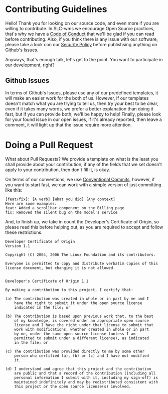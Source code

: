 # Contributing Guidelines

Hello! Thank you for looking on our source code, and even more if you are willing to contribute. In SLC-wms we encourage Open Source practices, that's why we have a [Code of Conduct](https://github.com/$OWNER/$REPO/tree/main/.github/CODE_OF_CONDUCT.md) that we'll be glad if you can read before contributing. Also, if you think there is any issue with our software, please take a look con our [Security Policy](https://github.com/$OWNER/$REPO/tree/main/.github/SECURITY.md) before publishsing anything on Github's Issues.

Anyways, that's enough talk, let's get to the point. You want to participate in our development, right?

## Github Issues
In terms of Github's Issues, please use any of our predefined templates, it will make an easier work for the both of us. However, if our templates doesn't match what you are trying to tell us, then try your best to be clear, even if it takes many words, we prefer a better explanation than doing it fast, but if you can provide both, we'll be happy to help! Finally, please look for your found issue in our open issues, if it's already reported, then leave a comment, it will light up that the issue require more attention.

# Doing a Pull Request
What about Pull Requests? We provide a template on what is the least you shall provide about your contribution, if any of the fields that we set doesn't apply to your contribution, then don't fill it, is okay.

On terms of our conventions, we use [Conventional Commits](https://www.conventionalcommits.org/en/v1.0.0/), however, if you want to start fast, we can work with a simple version of just committing like this:

```
[feat/fix]: [A verb] [What you did] [Any context]
Here are some examples:
feat: Added a scrollbar component on the Billing page
fix: Removed the silent bug on the model's service
```

And, to finish up, we take in count the Developer's Certificate of Origin, so please read this before helping out, as you are required to accept and follow these restrictions.

```
Developer Certificate of Origin
Version 1.1

Copyright (C) 2004, 2006 The Linux Foundation and its contributors.

Everyone is permitted to copy and distribute verbatim copies of this
license document, but changing it is not allowed.


Developer's Certificate of Origin 1.1

By making a contribution to this project, I certify that:

(a) The contribution was created in whole or in part by me and I
    have the right to submit it under the open source license
    indicated in the file; or

(b) The contribution is based upon previous work that, to the best
    of my knowledge, is covered under an appropriate open source
    license and I have the right under that license to submit that
    work with modifications, whether created in whole or in part
    by me, under the same open source license (unless I am
    permitted to submit under a different license), as indicated
    in the file; or

(c) The contribution was provided directly to me by some other
    person who certified (a), (b) or (c) and I have not modified
    it.

(d) I understand and agree that this project and the contribution
    are public and that a record of the contribution (including all
    personal information I submit with it, including my sign-off) is
    maintained indefinitely and may be redistributed consistent with
    this project or the open source license(s) involved.
```